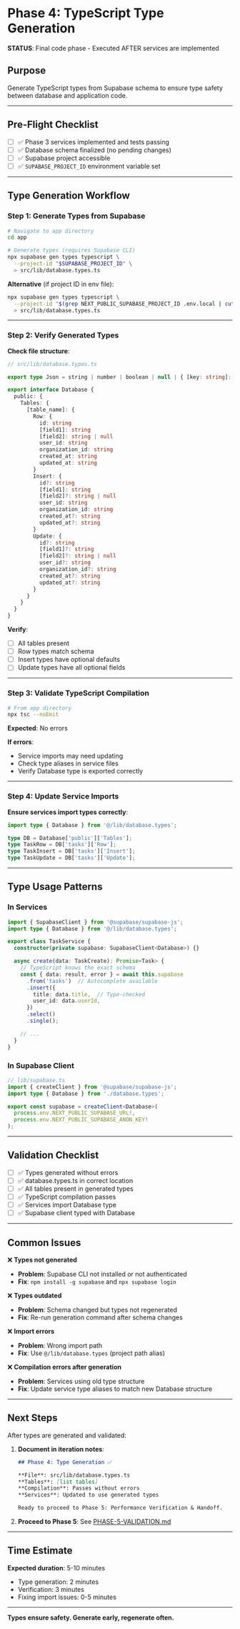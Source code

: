 # Phase 4: TypeScript Type Generation

**STATUS**: Final code phase - Executed AFTER services are implemented

## Purpose

Generate TypeScript types from Supabase schema to ensure type safety between database and application code.

---

## Pre-Flight Checklist

- [ ] ✅ Phase 3 services implemented and tests passing
- [ ] ✅ Database schema finalized (no pending changes)
- [ ] ✅ Supabase project accessible
- [ ] ✅ `SUPABASE_PROJECT_ID` environment variable set

---

## Type Generation Workflow

### Step 1: Generate Types from Supabase

```bash
# Navigate to app directory
cd app

# Generate types (requires Supabase CLI)
npx supabase gen types typescript \
  --project-id "$SUPABASE_PROJECT_ID" \
  > src/lib/database.types.ts
```

**Alternative** (if project ID in env file):
```bash
npx supabase gen types typescript \
  --project-id "$(grep NEXT_PUBLIC_SUPABASE_PROJECT_ID .env.local | cut -d '=' -f2)" \
  > src/lib/database.types.ts
```

---

### Step 2: Verify Generated Types

**Check file structure**:
```typescript
// src/lib/database.types.ts

export type Json = string | number | boolean | null | { [key: string]: Json | undefined } | Json[]

export interface Database {
  public: {
    Tables: {
      [table_name]: {
        Row: {
          id: string
          [field1]: string
          [field2]: string | null
          user_id: string
          organization_id: string
          created_at: string
          updated_at: string
        }
        Insert: {
          id?: string
          [field1]: string
          [field2]?: string | null
          user_id: string
          organization_id: string
          created_at?: string
          updated_at?: string
        }
        Update: {
          id?: string
          [field1]?: string
          [field2]?: string | null
          user_id?: string
          organization_id?: string
          created_at?: string
          updated_at?: string
        }
      }
    }
  }
}
```

**Verify**:
- [ ] All tables present
- [ ] Row types match schema
- [ ] Insert types have optional defaults
- [ ] Update types have all optional fields

---

### Step 3: Validate TypeScript Compilation

```bash
# From app directory
npx tsc --noEmit
```

**Expected**: No errors

**If errors**:
- Service imports may need updating
- Check type aliases in service files
- Verify Database type is exported correctly

---

### Step 4: Update Service Imports

**Ensure services import types correctly**:
```typescript
import type { Database } from '@/lib/database.types';

type DB = Database['public']['Tables'];
type TaskRow = DB['tasks']['Row'];
type TaskInsert = DB['tasks']['Insert'];
type TaskUpdate = DB['tasks']['Update'];
```

---

## Type Usage Patterns

### In Services

```typescript
import { SupabaseClient } from '@supabase/supabase-js';
import type { Database } from '@/lib/database.types';

export class TaskService {
  constructor(private supabase: SupabaseClient<Database>) {}

  async create(data: TaskCreate): Promise<Task> {
    // TypeScript knows the exact schema
    const { data: result, error } = await this.supabase
      .from('tasks')  // Autocomplete available
      .insert({
        title: data.title,  // Type-checked
        user_id: data.userId,
      })
      .select()
      .single();

    // ...
  }
}
```

### In Supabase Client

```typescript
// lib/supabase.ts
import { createClient } from '@supabase/supabase-js';
import type { Database } from './database.types';

export const supabase = createClient<Database>(
  process.env.NEXT_PUBLIC_SUPABASE_URL!,
  process.env.NEXT_PUBLIC_SUPABASE_ANON_KEY!
);
```

---

## Validation Checklist

- [ ] ✅ Types generated without errors
- [ ] ✅ database.types.ts in correct location
- [ ] ✅ All tables present in generated types
- [ ] ✅ TypeScript compilation passes
- [ ] ✅ Services import Database type
- [ ] ✅ Supabase client typed with Database

---

## Common Issues

❌ **Types not generated**
- **Problem**: Supabase CLI not installed or not authenticated
- **Fix**: `npm install -g supabase` and `npx supabase login`

❌ **Types outdated**
- **Problem**: Schema changed but types not regenerated
- **Fix**: Re-run generation command after schema changes

❌ **Import errors**
- **Problem**: Wrong import path
- **Fix**: Use `@/lib/database.types` (project path alias)

❌ **Compilation errors after generation**
- **Problem**: Services using old type structure
- **Fix**: Update service type aliases to match new Database structure

---

## Next Steps

After types are generated and validated:

1. **Document in iteration notes**:
   ```markdown
   ## Phase 4: Type Generation ✅

   **File**: src/lib/database.types.ts
   **Tables**: [list tables]
   **Compilation**: Passes without errors
   **Services**: Updated to use generated types

   Ready to proceed to Phase 5: Performance Verification & Handoff.
   ```

2. **Proceed to Phase 5**: See [PHASE-5-VALIDATION.md](PHASE-5-VALIDATION.md)

---

## Time Estimate

**Expected duration**: 5-10 minutes
- Type generation: 2 minutes
- Verification: 3 minutes
- Fixing import issues: 0-5 minutes

---

**Types ensure safety. Generate early, regenerate often.**
